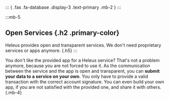::: { .fas .fa-database .display-3 .text-primary .mb-2 } 
:::

:::mb-5
## Open Services {.h2 .primary-color}
Heleus provides open and transparent services. We don't need proprietary services or apps anymore. {.h5}
:::

You don't like the provided app for a Heleus service? That's not a problem anymore, because you are not forced to use it. As the communication between the service and the app is open and transparent, you can **submit your data to a service on your own**. You only have to provide a valid transaction with the correct account signature. You can even build your own app, if you are not satisfied with the provided one, and share it with others. {.mb-4}